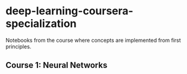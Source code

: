 # deep-learning-coursera-specialization
Notebooks from the course where concepts are implemented from first principles. 

## Course 1: Neural Networks